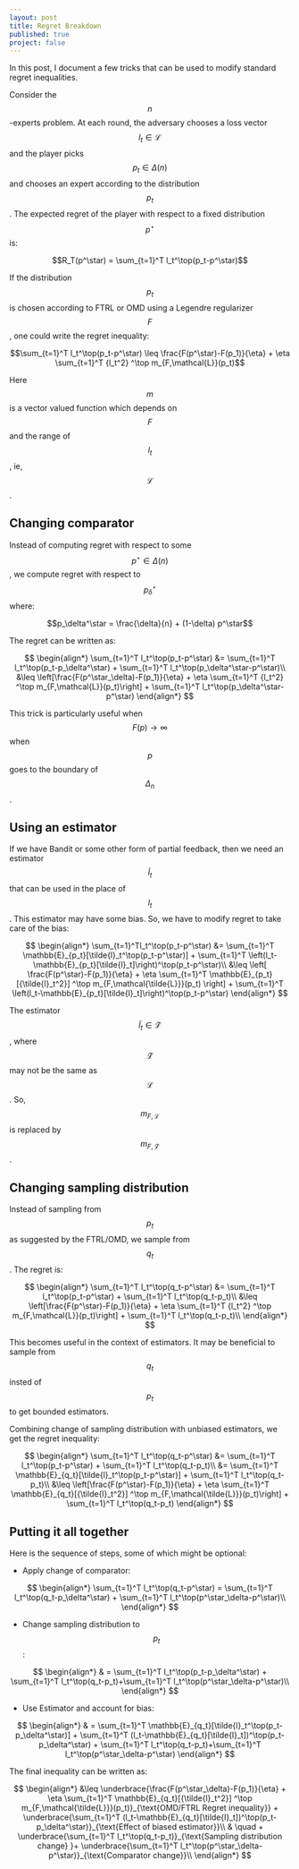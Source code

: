 ```yaml
---
layout: post
title: Regret Breakdown
published: true
project: false
---
```



In this post, I document a few tricks that can be used to modify standard regret inequalities.

Consider the $$n$$-experts problem. At each round, the adversary chooses a loss vector $$l_t \in \mathcal{L}$$ and the player picks $$p_t \in \Delta(n)$$ and chooses an expert according to the distribution $$p_t$$. The expected regret of the player with respect to a fixed distribution $$p^\star$$ is:

$$R_T(p^\star) = \sum_{t=1}^T l_t^\top(p_t-p^\star)$$

If the distribution $$p_t$$ is chosen according to FTRL or OMD using a Legendre regularizer $$F$$, one could write the regret inequality:

$$\sum_{t=1}^T l_t^\top(p_t-p^\star) \leq \frac{F(p^\star)-F(p_1)}{\eta} + \eta \sum_{t=1}^T {l_t^2} ^\top m_{F,\mathcal{L}}(p_t)$$

Here $$m$$ is a vector valued function which depends on $$F$$ and the range of $$l_{t}$$, ie, $$\mathcal{L}$$.

## Changing comparator

Instead of computing regret with respect to some $$p^\star \in \Delta(n)$$, we compute regret with respect to $$p_\delta^\star$$ where:

$$p_\delta^\star = \frac{\delta}{n} + (1-\delta) p^\star$$

The regret can be written as:

$$ \begin{align*}
\sum_{t=1}^T l_t^\top(p_t-p^\star) &= \sum_{t=1}^T l_t^\top(p_t-p_\delta^\star) + \sum_{t=1}^T l_t^\top(p_\delta^\star-p^\star)\\
&\leq \left[\frac{F(p^\star_\delta)-F(p_1)}{\eta} + \eta \sum_{t=1}^T {l_t^2} ^\top m_{F,\mathcal{L}}(p_t)\right] + \sum_{t=1}^T l_t^\top(p_\delta^\star-p^\star)
\end{align*}
$$

This trick is particularly useful when $$F(p) \to \infty$$ when $$p$$ goes to the boundary of $$\Delta_n$$.

## Using an estimator

If we have Bandit or some other form of partial feedback, then we need an estimator $$\tilde{l}_t$$ that can be used in the place of $$l_t$$. This estimator may have some bias. So, we have to modify regret to take care of the bias:

$$
\begin{align*}
\sum_{t=1}^Tl_t^\top(p_t-p^\star) &= \sum_{t=1}^T \mathbb{E}_{p_t}[\tilde{l}_t^\top(p_t-p^\star)]  + \sum_{t=1}^T \left(l_t-\mathbb{E}_{p_t}[\tilde{l}_t]\right)^\top(p_t-p^\star)\\
&\leq \left[ \frac{F(p^\star)-F(p_1)}{\eta} + \eta \sum_{t=1}^T \mathbb{E}_{p_t}[{\tilde{l}_t^2}] ^\top m_{F,\mathcal{\tilde{L}}}(p_t) \right] + \sum_{t=1}^T \left(l_t-\mathbb{E}_{p_t}[\tilde{l}_t]\right)^\top(p_t-p^\star)
\end{align*}
$$

The estimator $$\tilde{l}_t \in \mathcal{\tilde{L}}$$, where $$\mathcal{\tilde{L}}$$ may not be the same as $$\mathcal{L}$$. So, $$m_{F,\mathcal{L}}$$ is replaced by $$m_{F,\mathcal{\tilde{L}}}$$.


## Changing sampling distribution

Instead of sampling from $$p_t$$ as suggested by the FTRL/OMD, we sample from $$q_t$$. The regret is:

$$ \begin{align*}
\sum_{t=1}^T l_t^\top(q_t-p^\star) &= \sum_{t=1}^T l_t^\top(p_t-p^\star) + \sum_{t=1}^T l_t^\top(q_t-p_t)\\
&\leq \left[\frac{F(p^\star)-F(p_1)}{\eta} + \eta \sum_{t=1}^T {l_t^2} ^\top m_{F,\mathcal{L}}(p_t)\right] + \sum_{t=1}^T l_t^\top(q_t-p_t)\\
\end{align*}
$$

This becomes useful in the context of estimators. It may be beneficial to sample from $$q_t$$ insted of $$p_t$$ to get bounded estimators.

Combining change of sampling distribution with unbiased estimators, we get the regret inequality:

$$ \begin{align*}
\sum_{t=1}^T l_t^\top(q_t-p^\star) &= \sum_{t=1}^T l_t^\top(p_t-p^\star) + \sum_{t=1}^T l_t^\top(q_t-p_t)\\
&= \sum_{t=1}^T \mathbb{E}_{q_t}[\tilde{l}_t^\top(p_t-p^\star)] + \sum_{t=1}^T l_t^\top(q_t-p_t)\\
&\leq \left[\frac{F(p^\star)-F(p_1)}{\eta} + \eta \sum_{t=1}^T \mathbb{E}_{q_t}[{\tilde{l}_t^2}] ^\top m_{F,\mathcal{\tilde{L}}}(p_t)\right] + \sum_{t=1}^T l_t^\top(q_t-p_t)
\end{align*}
$$

## Putting it all together
Here is the sequence of steps, some of which might be optional:

- Apply change of comparator:

$$
\begin{align*}
\sum_{t=1}^T l_t^\top(q_t-p^\star) = \sum_{t=1}^T l_t^\top(q_t-p_\delta^\star) + \sum_{t=1}^T l_t^\top(p^\star_\delta-p^\star)\\
\end{align*}
$$

- Change sampling distribution to $$p_t$$:

$$
\begin{align*}
& = \sum_{t=1}^T l_t^\top(p_t-p_\delta^\star) + \sum_{t=1}^T l_t^\top(q_t-p_t)+\sum_{t=1}^T l_t^\top(p^\star_\delta-p^\star)\\
\end{align*}
$$

- Use Estimator and account for bias:

$$
\begin{align*}
& = \sum_{t=1}^T \mathbb{E}_{q_t}[\tilde{l}_t^\top(p_t-p_\delta^\star)] + \sum_{t=1}^T (l_t-\mathbb{E}_{q_t}[\tilde{l}_t])^\top(p_t-p_\delta^\star) + \sum_{t=1}^T l_t^\top(q_t-p_t)+\sum_{t=1}^T l_t^\top(p^\star_\delta-p^\star)
\end{align*}
$$

The final inequality can be written as:

$$
\begin{align*}
&\leq \underbrace{\frac{F(p^\star_\delta)-F(p_1)}{\eta} + \eta \sum_{t=1}^T \mathbb{E}_{q_t}[{\tilde{l}_t^2}] ^\top m_{F,\mathcal{\tilde{L}}}(p_t)}_{\text{OMD/FTRL Regret inequality}} + \underbrace{\sum_{t=1}^T (l_t-\mathbb{E}_{q_t}[\tilde{l}_t])^\top(p_t-p_\delta^\star)}_{\text{Effect of biased estimator}}\\
& \quad + \underbrace{\sum_{t=1}^T l_t^\top(q_t-p_t)}_{\text{Sampling distribution change} }+ \underbrace{\sum_{t=1}^T l_t^\top(p^\star_\delta-p^\star)}_{\text{Comparator change}}\\
\end{align*}
$$
